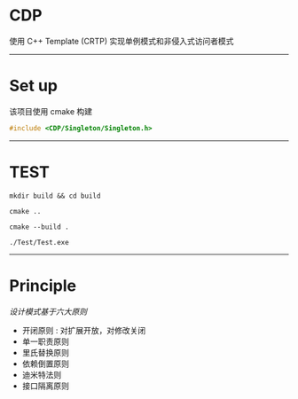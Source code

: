 # CDP
使用 C++ Template (CRTP) 实现单例模式和非侵入式访问者模式

---

# Set up
该项目使用 cmake 构建

```cpp
#include <CDP/Singleton/Singleton.h>
```

---

# TEST

```shell
mkdir build && cd build

cmake ..

cmake --build .

./Test/Test.exe

```

---

# Principle
*设计模式基于六大原则*
* 开闭原则 : 对扩展开放，对修改关闭
* 单一职责原则
* 里氏替换原则
* 依赖倒置原则
* 迪米特法则
* 接口隔离原则
